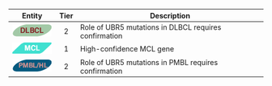 |Entity|Tier|Description              |
|:----:|:----:|------------------------------|
|![DLBCL](images/icons/DLBCL_tier2.png) | 2 | Role of UBR5 mutations in DLBCL requires confirmation|
|![MCL](images/icons/MCL_tier1.png) | 1 | High-confidence MCL gene|
|![PMBL](images/icons/PMBL_tier2.png) | 2 | Role of UBR5 mutations in PMBL requires confirmation|
